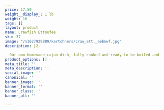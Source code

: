 ```yaml
---
price: 17.59
weight__display_: 1 lb
weight: 16
tags: []
layout: product
name: Crawfish Ettoufee
sku: 37
image: "/v1627929889/kartchners/craw_ett._aebmwf.jpg"
description: |2-

  Our own homemade cajun dish, fully cooked and ready to be boiled and served.
product_options: []
meta_title: ''
meta_description: ''
social_image: ''
canonical: ''
banner_image: ''
banner_format: ''
banner_class: ''
banner_alt: ''

---
```

